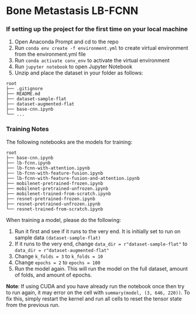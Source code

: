 # Bone Metastasis LB-FCNN

### If setting up the project for the first time on your local machine
1. Open Anaconda Prompt and cd to the repo
2. Run `conda env create -f environment.yml` to create virtual environment from the environment.yml file
3. Run `conda activate conv_env` to activate the virtual environment
4. Run `jupyter notebook` to open Jupyter Notebook
5. Unzip and place the dataset in your folder as follows:
```
root
├── .gitignore  
├── README.md  
├── dataset-sample-flat
├── dataset-augmented-flat
├── base-cnn.ipynb
└── ...
```

### Training Notes
The following notebooks are the models for training:
```
root
├── base-cnn.ipynb
├── lb-fcnn.ipynb
├── lb-fcnn-with-attention.ipynb
├── lb-fcnn-with-feature-fusion.ipynb
├── lb-fcnn-with-feature-fusion-and-attention.ipynb
├── mobilenet-pretrained-frozen.ipynb
├── mobilenet-pretrained-unfrozen.ipynb
├── mobilenet-trained-from-scratch.ipynb
├── resnet-pretrained-frozen.ipynb
├── resnet-pretrained-unfrozen.ipynb
└── resnet-trained-from-scratch.ipynb
```
When training a model, please do the following:
1. Run it first and see if it runs to the very end. It is initially set to run on sample data `(dataset-sample-flat)`
2. If it runs to the very end, change `data_dir = r"dataset-sample-flat"` to `data_dir = r"dataset-augmented-flat"`
3. Change `k_folds = 3` to `k_folds = 10`
4. Change `epochs = 2` to `epochs = 100`
5. Run the model again. This will run the model on the full dataset, amount of folds, and amount of epochs.

**Note**: If using CUDA and you have already run the notebook once then try to run again, it may error on the cell with `summary(model, (3, 646, 220))`. To fix this, simply restart the kernel and run all cells to reset the tensor state from the previous run.
